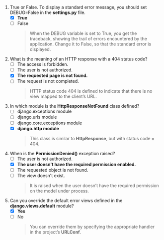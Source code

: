 1. True or False. To display a standard error message, you should set DEBUG=False in the **settings.py** file.
    - [x] **True**
    - [ ] False
        > When the DEBUG variable is set to True, you get the traceback, showing the trail of errors encountered by the application. Change it to False, so that the standard error is displayed.

2. What is the meaning of an HTTP response with a 404 status code?
    - [ ] The access is forbidden.
    - [ ] The user is not authorized.
    - [x] **The requested page is not found.**
    - [ ] The request is not completed.
        > HTTP status code 404 is defined to indicate that there is no view mapped to the client’s URL.

3. In which module is the **HttpResponseNotFound** class defined?
    - [ ] django.exceptions module
    - [ ] django.urls module
    - [ ] django.core.exceptions module
    - [x] **django.http module**
        > This class is similar to **HttpResponse**, but with status code = 404.

4. When is the **PermissionDenied()** exception raised?
    - [ ] The user is not authorized.
    - [x] **The user doesn't have the required permission enabled.**
    - [ ] The requested object is not found.
    - [ ] The view doesn't exist.
        > It is raised when the user doesn’t have the required permission on the model under process.

5. Can you override the default error views defined in the **django.views.default** module?
    - [x] **Yes**
    - [ ] No
        > You can override them by specifying the appropriate handler in the project’s **URLConf**.
